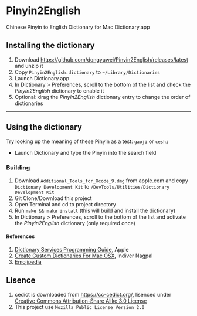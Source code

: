 # Pinyin2English
Chinese Pinyin to English Dictionary for Mac Dictionary.app 

## Installing the dictionary
1. Download https://github.com/dongyuwei/Pinyin2English/releases/latest and unzip it
2. Copy `Pinyin2English.dictionary` to `~/Library/Dictionaries`
3. Launch Dictionary.app
4. In Dictionary > Preferences, scroll to the bottom of the list and check the *Pinyin2English* dictionary to enable it
5. Optional: drag the *Pinyin2English* dictionary entry to change the order of dictionaries

---

## Using the dictionary

Try looking up the meaning of these Pinyin as a test: `gaoji` or `ceshi` 
* Launch Dictionary and type the Pinyin into the search field

### Building

1. Download `Additional_Tools_for_Xcode_9.dmg` from apple.com and copy `Dictionary Development Kit` to `/DevTools/Utilities/Dictionary Development Kit`
2. Git Clone/Download this project
3. Open Terminal and cd to project directory
4. Run `make && make install` (this will build and install the dictionary)
5. In Dictionary > Preferences, scroll to the bottom of the list and activate the *Pinyin2English* dictionary (only required once)

#### References
1. [Dictionary Services Programming Guide](https://developer.apple.com/library/mac/documentation/UserExperience/Conceptual/DictionaryServicesProgGuide/Introduction/Introduction.html#//apple_ref/doc/uid/TP40006152-CH1-SW1), Apple
2. [Create Custom Dictionaries For Mac OSX](http://blog.nagpals.com/mac-dictionaries/), Indiver Nagpal
3. [Emojipedia](https://github.com/gingerbeardman/Emojipedia)

## Lisence 
1. cedict is downloaded from https://cc-cedict.org/, lisenced under [Creative Commons Attribution-Share Alike 3.0 License](https://creativecommons.org/licenses/by-sa/3.0/)
2. This project use `Mozilla Public License Version 2.0`
